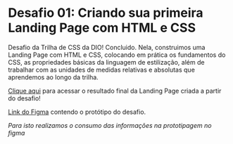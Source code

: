 # Desafio 01: Criando sua primeira Landing Page com HTML e CSS

Desafio da Trilha de CSS da DIO! Concluido. Nela, construimos uma Landing Page com HTML e CSS, colocando em prática os fundamentos do CSS,
as propriedades básicas da linguagem de estilização, além de trabalhar com as unidades de medidas relativas e absolutas que aprendemos ao longo da trilha.

[Clique aqui](https://marcelino85.github.io/trilha-css-desafio-01/) para acessar o resultado final da Landing Page criada a partir do desafio!


[Link do Figma](https://www.figma.com/file/3PiokoJj9IhGDnNiWAJbz7/DIO---Desafio-01?node-id=2%3A6) contendo o protótipo do desafio.

*Para isto realizamos o consumo das informações na prototipagem no figma*


